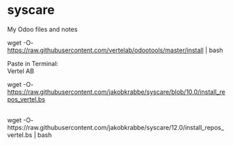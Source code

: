 # syscare
My Odoo files and notes

wget -O- https://raw.githubusercontent.com/vertelab/odootools/master/install | bash

Paste in Terminal:<br>
Vertel AB<br>

wget -O- https://raw.githubusercontent.com/jakobkrabbe/syscare/blob/10.0/install_repos_vertel.bs

<br>
wget -O- https://raw.githubusercontent.com/jakobkrabbe/syscare/12.0/install_repos_vertel.bs | bash

